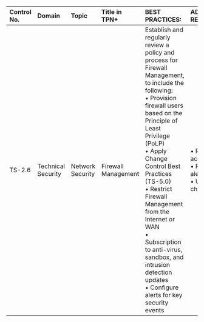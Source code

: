 | Control No. | Domain | Topic | Title in TPN+ | BEST PRACTICES: | ADDITIONAL RECOMMENDATIONS: |
| :--- | :--- | :--- | :--- | :--- | :--- |
| TS-2.6 | Technical Security | Network Security | Firewall Management | Establish and regularly review a policy and process for Firewall Management, to include the following:<br>• Provision firewall users based on the Principle of Least Privilege (PoLP)<br>• Apply Change Control Best Practices (TS-5.0)<br>• Restrict Firewall Management from the Internet or WAN<br>• Subscription to anti-virus, sandbox, and intrusion detection updates<br>• Configure alerts for key security events | • Regularly review role access<br>• Regularly review alert configuration<br>• Update upon changes |
